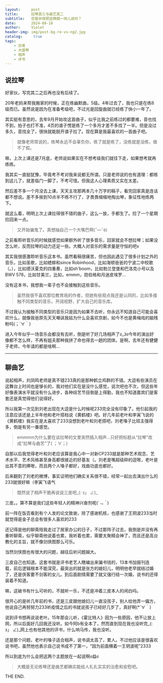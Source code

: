```yaml
---
layout:     post
title:      拉琴其三与曲艺其二
subtitle:   您是非得把这俩搁一块儿说吗？
date:       2024-08-18
author:     Violet
header-img: img/post-bg-re-vs-ng2.jpg
catalog: 	 true
tags:
    - 日常
    - 大提琴
    - 相声
    - 评书
---
```


## 说拉琴
好家伙，写完其二之后再也没有后续了。

20年老妈来帮我搬家的时候，正在练幽默曲，5级。4年过去了，我也只是在练6级而已。虽然说是因为在准备考级吧，不过光是回旋曲就已经练了快小一年了。

其实挺有意思的，去年9月开始攻这首曲子，似乎比我之前练过的都要难，音也找不到，拍子也打不准，4页的谱子愣是练了一个多月才差不多找了一半。但是没过多久，音找全了，很快就能脱开谱子拉了。现在算是我最喜欢的一首曲子吧。

> 就像老师常说的，练琴永远不会辜负你，练了就是练了，没练就是没练，做不了假。

嘛，上次上课还是7月底，老师说如果实在不想考级我们就往下走，如果想考就再练练。

我其实一直挺犹豫，毕竟考不考对我来说都无所谓。只是老师说的也有道理：都练到这儿了，就差临门一脚了，不考可惜。但我这人心理素质又实在太差。

然后差不多一个月没去上课，天天主攻那两本几十万字的稿子，看完回家真是连话都不想说。差不多挨到10点半不练不行了，才畏畏缩缩地掏出琴，象征性地练两下。

就这么着，明明上次上课拉得很不错的曲子，这么一放，手都生了。捡了一个星期捡回来一点。

> 又开始骗鬼了。真想抽自己一个大嘴巴啊(¯―¯٥)

之前看聆听音乐的时候就感觉如果额外听了很多音乐，回家就会不想拉琴；如果没怎么听，反而拉琴的动力还足一些。大概人对音乐的需求量是守恒的吧x

其实我很感激聆听音乐这本书。虽然看稿很痛苦，但也因此遇见了很多计划之外的音乐，比如圣歌，比如蟋蟀和since Robinhood，比如海顿爸爸的宁波二中校歌（。），比如德沃夏克的四重奏，比如sh'boom，比如勃兰登堡和巴洛克小号以及BWV 578，比如甘美兰，比如，emmm，勋伯格和月迷皮埃罗…

没有这本书，我想我一辈子也不会接触到这些音乐。

> 虽然我很不喜欢那位教育局的作者，但她有些观点我还是认同的，比如多接触不同类型的音乐，开阔视野，扩大自己的音乐库。

不过我认为接触不同类型的音乐只是因为如果不去听，你永远不知道自己可能会喜欢什么，就像我爸原先天天嘲讽我姑为什么会喜欢京剧，如今不也是黄梅戏的脑残粉吗(；´∀｀)

进入今年似乎一场音乐会都没有去听，倒是听了好几场相声了ಠ_ʖಠ今年的演出好像都不怎么样，不再有姐夫那种我拼了命也得去一趟的团体。是啊，去年还有健健子老师，今年请的都是啥啊…

***

## 聊曲艺
说起相声，刘凤鸣老师是真不错233真的是那种鹤立鸡群的不错。大逗有些演员在这舞台上时间也是够长的，我对他们实在是没什么感觉，说次吧也不次，但这些年好像表演水平就没有什么进步，各种综艺节目倒是上得勤，我也不知道嘉宾们是客套还是真觉得他们说得好。

所以我第一次见到刘老出现在大逗是什么时候呢233完全没有印象了。他引起我的注意应该还是上半年他和老叶搭档说《黄鹤楼》吧。好几年前老叶和李寅飞说的《黄鹤楼》我实在是太喜欢了233没想到老叶和刘老搭吧，刘老嗓子比班主强得多，倒是有另一番感觉。

> emmmm为什么要在谈拉琴的文里突然插入相声…只好把标题从“拉琴”改成“拉琴与曲艺”了( ；∀；)

自那以后我觉得老叶和刘老应该算是我心中一对新CP233就是那种艺术观念、艺术水平、艺术风格甚至身高都很接近的好基友（。刘老是嘴超级碎的逗哏，老叶是出其不意的捧哏，而且两个人嗓子都好，戏曲功底也都好。

后来翻到了刘老的微博，事实证明他们确实关系很不错，经常一起出去演出什么的233就很好嘛（李寅飞语气

> 既然说了相声干脆再说说三皮吧_(: з」 ∠)_

三皮。。算不算是我们这些年轻人的精神兴奋剂呢(*´﹃｀*)

前一阵在饭否看到有个人发的论文致谢，除了感谢机核，也感谢了王玥波233当时就觉得是金子总会有很多人喜欢的233

还记得是他的聊斋陪我走过了居家办公的日子，不过那阵子过去，我倒是并没有再重听聊斋，似乎聊斋他说着也累，我听着也累，需要太聚精会神了，而且还是高台教化的主旨，就不像剑侠图那么可乐。

当然剑侠图也有很大的问题，越往后听问题越大。

三皮自己也知道。这套书就是评书老艺人瞎编出来骗书钱的，13本书加报刊连载，前后逻辑根本不能深究，最突出的就是张方的媳妇儿，明明他老早就结过婚了，还是侠客要不剑客的女儿。到后面剧情需要了就又强行结一次婚，说书的还得装着不知道。

嘛，这破书有什么可听的，不就听一乐，不还是冲着三皮本人的闲白吗。

很开心的是听几年前的书，还是三皮跟他媳妇儿一直没孩子，别人给他弄一偏方，他说自己再努努力233听疫情之后的书就说孩子已经好几岁了，真好啊(*´∀｀)

说到评书想再说说老叶。15年那会儿听，《霍比特人》因为一些原因，他不让放上网，所以后面好几回我还没听。如今阿b有全本了，然而直到现在我也没听完_(: з」 ∠)_网上也有他其他的评书，什么响马传，我也没听。

还是那个问题，老叶的嗓子适合相声，说书调太高了，累人。不过他应该是很喜欢说书吧，虽然他也表示自己说书成不了第一，“因为前面横着一王玥波呢”2333

所以到底为什么会把这两个主题放在一起说啊ಠ益ಠ

> 大概是无论练琴还是曲艺都确实能给人扎扎实实的治愈和安慰吧。

THE END.
